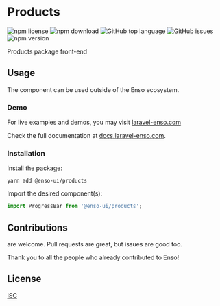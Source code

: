 # Products

![npm license](https://img.shields.io/npm/l/@enso-ui/products.svg) 
![npm download](https://img.shields.io/npm/dm/@enso-ui/products.svg) 
![GitHub top language](https://img.shields.io/github/languages/top/enso-ui/products.svg) 
![GitHub issues](https://img.shields.io/github/issues/enso-ui/products.svg) 
![npm version](https://img.shields.io/npm/v/@enso-ui/products.svg) 

Products package front-end

## Usage
The component can be used outside of the Enso ecosystem.

### Demo

For live examples and demos, you may visit [laravel-enso.com](https://www.laravel-enso.com)

Check the full documentation at  [docs.laravel-enso.com](https://docs.laravel-enso.com).

### Installation

Install the package:
```
yarn add @enso-ui/products
```
Import the desired component(s):
```js
import ProgressBar from '@enso-ui/products';
```


## Contributions

are welcome. Pull requests are great, but issues are good too.

Thank you to all the people who already contributed to Enso!

## License

[ISC](https://opensource.org/licenses/ISC)
